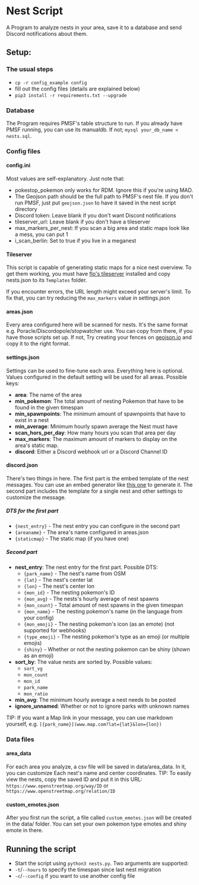 # Nest Script
A Program to analyze nests in your area, save it to a database and send Discord notifications about them.

## Setup:
### The usual steps
- `cp -r config_example config`
- fill out the config files (details are explained below)
- `pip3 install -r requirements.txt --upgrade`

### Database
The Program requires PMSF's table structure to run. If you already have PMSF running, you can use its manualdb. If not; `mysql your_db_name < nests.sql`.

### Config files
#### config.ini
Most values are self-explanatory. Just note that:
- pokestop_pokemon only works for RDM. Ignore this if you're using MAD.
- The Geojson path should be the full path to PMSF's nest file. If you don't run PMSF, just put `geojson.json` to have it saved in the nest script directory
- Discord token: Leave blank if you don't want Discord notifications
- tileserver_url: Leave blank if you don't have a tileserver 
- max_markers_per_nest: If you scan a big area and static maps look like a mess, you can put 1
- i_scan_berlin: Set to true if you live in a meganest

#### Tileserver
This script is capable of generating static maps for a nice nest overview. To get them working, you must have [flo's tileserver](https://github.com/123FLO321/SwiftTileserverCache/) installed and copy nests.json to its `Templates` folder.

If you encounter errors, the URL length might exceed your server's limit. To fix that, you can try reducing the `max_markers` value in settings.json

#### areas.json
Every area configured here will be scanned for nests. It's the same format e.g. Poracle/Discordopole/stopwatcher use. You can copy from there, if you have those scripts set up. If not, Try creating your fences on [geojson.io](http://geojson.io/) and copy it to the right format.

#### settings.json
Settings can be used to fine-tune each area. Everything here is optional. Values configured in the default setting will be used for all areas. Possible keys:
- **area**: The name of the area
- **min_pokemon**: The total amount of nesting Pokemon that have to be found in the given timespan
- **min_spawnpoints**: The minimum amount of spawnpoints that have to exist in a nest
- **min_average**: Minimum hourly spawn average the Nest must have
- **scan_hors_per_day**: How many hours you scan that area per day
- **max_markers**: The maximum amount of markers to display on the area's static map.
- **discord**: Either a Discord webhook url or a Discord Channel ID

#### discord.json
There's two things in here. The first part is the embed template of the nest messages. You can use an embed generator like [this one](https://leovoel.github.io/embed-visualizer/) to generate it. The second part includes the template for a single nest and other settings to customize the message.
##### DTS for the first part
- `{nest_entry}` - The nest entry you can configure in the second part
- `{areaname}` - The area's name configured in areas.json
- `{staticmap}` - The static map (if you have one)
##### Second part
- **nest_entry**: The nest entry for the first part. Possible DTS:
    - `{park_name}` - The nest's name from OSM
    - `{lat}` - The nest's center lat
    - `{lon}` - The nest's center lon
    - `{mon_id}` - The nesting pokemon's ID
    - `{mon_avg}` - The nests's hourly average of nest spawns
    - `{mon_count}` - Total amount of nest spawns in the given timespan
    - `{mon_name}` - The nesting pokemon's name (in the language from your config)
    - `{mon_emoji}` - The nesting pokemon's icon (as an emote) (not supported for webhooks)
    - `{type_emoji}` - The nesting pokemon's type as an emoji (or multiple emojis)
    - `{shiny}` - Whether or not the nesting pokemon can be shiny (shown as an emoji)
- **sort_by**: The value nests are sorted by. Possible values:
    - `sort_vg`
    - `mon_count`
    - `mon_id`
    - `park_name`
    - `mon_ratio`
- **min_avg**: The minimum hourly average a nest needs to be posted
- **ignore_unnamed**: Whether or not to ignore parks with unknown names

TIP: If you want a Map link in your message, you can use markdown yourself, e.g. `[{park_name}](www.map.com?lat={lat}&lon={lon})`

### Data files
#### area_data
For each area you analyze, a csv file will be saved in data/area_data. In it, you can customize Each nest's name and center coordinates. TIP: To easily view the nests, copy the saved ID and put it in this URL: `https://www.openstreetmap.org/way/ID` or `https://www.openstreetmap.org/relation/ID`
#### custom_emotes.json
After you first run the script, a file called `custom_emotes.json` will be created in the data/ folder. You can set your own pokemon type emotes and shiny emote in there.

## Running the script
- Start the script using `python3 nests.py`. Two arguments are supported:
- `-t`/`--hours` to specify the timespan since last nest migration
- `-c`/`--config` if you want to use another config file
